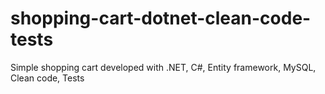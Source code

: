 # shopping-cart-dotnet-clean-code-tests
Simple shopping cart developed with .NET, C#, Entity framework, MySQL, Clean code, Tests

